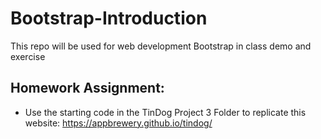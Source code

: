# Bootstrap-Introduction
This repo will be used for web development Bootstrap in class demo and exercise

## Homework Assignment:
- Use the starting code in the TinDog Project 3 Folder to replicate this website:
<a href="https://appbrewery.github.io/tindog/#"> https://appbrewery.github.io/tindog/ </a>

  
